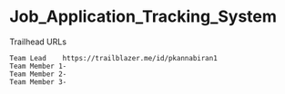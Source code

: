 # Job_Application_Tracking_System

Trailhead URLs 

    Team Lead    https://trailblazer.me/id/pkannabiran1
    Team Member 1- 
    Team Member 2-  
    Team Member 3- 
